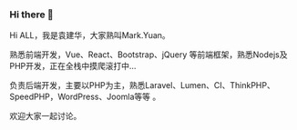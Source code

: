 ### Hi there 👋

Hi ALL，我是袁建华，大家熟叫Mark.Yuan。

熟悉前端开发，Vue、React、Bootstrap、jQuery 等前端框架，熟悉Nodejs及PHP开发，正在全栈中摸爬滚打中...

负责后端开发，主要以PHP为主，熟悉Laravel、Lumen、CI、ThinkPHP、SpeedPHP，WordPress、Joomla等等 。

欢迎大家一起讨论。

<!--
**yuanjianhua/yuanjianhua** is a ✨ _special_ ✨ repository because its `README.md` (this file) appears on your GitHub profile.

Here are some ideas to get you started:

- 🔭 I’m currently working on ...
- 🌱 I’m currently learning ...
- 👯 I’m looking to collaborate on ...
- 🤔 I’m looking for help with ...
- 💬 Ask me about ...
- 📫 How to reach me: ...
- 😄 Pronouns: ...
- ⚡ Fun fact: ...
-->
